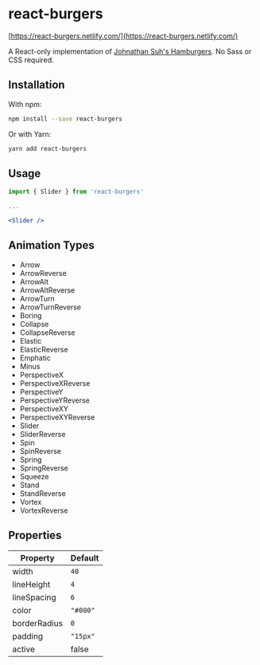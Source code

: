 # react-burgers

[https://react-burgers.netlify.com/](https://react-burgers.netlify.com/)

A React-only implementation of [Johnathan Suh's Hamburgers](https://jonsuh.com/hamburgers/). No Sass or CSS required.

## Installation

With npm:

```bash
npm install --save react-burgers
```

Or with Yarn:

```bash
yarn add react-burgers
```

## Usage

```jsx
import { Slider } from 'react-burgers'

...

<Slider />
```

## Animation Types

- Arrow
- ArrowReverse
- ArrowAlt
- ArrowAltReverse
- ArrowTurn
- ArrowTurnReverse
- Boring
- Collapse
- CollapseReverse
- Elastic
- ElasticReverse
- Emphatic
- Minus
- PerspectiveX
- PerspectiveXReverse
- PerspectiveY
- PerspectiveYReverse
- PerspectiveXY
- PerspectiveXYReverse
- Slider
- SliderReverse
- Spin
- SpinReverse
- Spring
- SpringReverse
- Squeeze
- Stand
- StandReverse
- Vortex
- VortexReverse

## Properties

Property | Default
--- | ---
width | `40`
lineHeight | `4`
lineSpacing | `6`
color | `"#000"`
borderRadius | `0`
padding | `"15px"`
active | false
